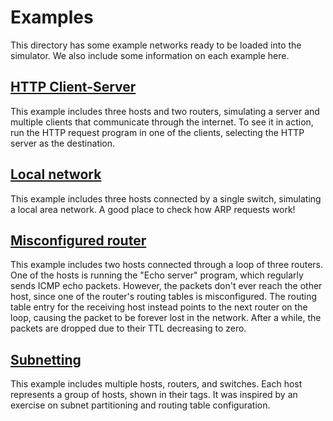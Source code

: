 # Examples

This directory has some example networks ready to be loaded into the simulator.
We also include some information on each example here.

## [HTTP Client-Server](./httpClientServer.json)

This example includes three hosts and two routers, simulating a server and multiple clients that communicate through the internet.
To see it in action, run the HTTP request program in one of the clients, selecting the HTTP server as the destination.

## [Local network](./localNetwork.json)

This example includes three hosts connected by a single switch, simulating a local area network.
A good place to check how ARP requests work!

## [Misconfigured router](./misconfiguredRouter.json)

This example includes two hosts connected through a loop of three routers.
One of the hosts is running the "Echo server" program, which regularly sends ICMP echo packets.
However, the packets don't ever reach the other host, since one of the router's routing tables is misconfigured.
The routing table entry for the receiving host instead points to the next router on the loop, causing the packet to be forever lost in the network.
After a while, the packets are dropped due to their TTL decreasing to zero.

## [Subnetting](./subnetting.json)

This example includes multiple hosts, routers, and switches.
Each host represents a group of hosts, shown in their tags.
It was inspired by an exercise on subnet partitioning and routing table configuration.

